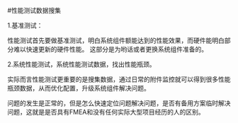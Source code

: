 #性能测试数据搜集

1.基准测试：

性能测试首先要做基准测试，明白系统组件额能达到的性能效果，而硬件能明白部分难以快速更新的硬件性能。
这部分是为哟话或者更换系统组件准备的。

2.系统性能测试，系统性能测试数据，找出性能瓶颈。

实际而言性能测试更重要的是搜集数据，通过日常的附件监控就可以得到很多性能瓶颈数据，从而优化配置，升级系统组件解决问题。

问题的发生是正常的，但是怎么快速定位问题解决问题，是否有备用方案临时解决问题，这就是是否具有FMEA和没有任何实际大型项目经历的人的区别。